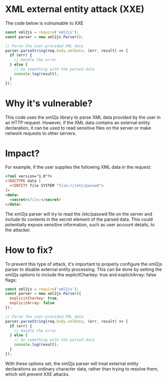 # XML external entity attack (XXE)

The code below is vulnureable to XXE

```javascript
const xml2js = require('xml2js');
const parser = new xml2js.Parser();

// Parse the user-provided XML data
parser.parseString(req.body.xmlData, (err, result) => {
  if (err) {
    // Handle the error
  } else {
    // Do something with the parsed data
    console.log(result);
  }
});
```

# Why it's vulnerable?
This code uses the xml2js library to parse XML data provided by the user in an HTTP request. However, if the XML data contains an external entity declaration, it can be used to read sensitive files on the server or make network requests to other servers.

# Impact?
For example, if the user supplies the following XML data in the request:

```html
<?xml version="1.0"?>
<!DOCTYPE data [
  <!ENTITY file SYSTEM "file:///etc/passwd">
]>
<data>
  <secret>&file;</secret>
</data>
```

The xml2js parser will try to read the /etc/passwd file on the server and include its contents in the secret element of the parsed data. This could potentially expose sensitive information, such as user account details, to the attacker.

# How to fix?

To prevent this type of attack, it's important to properly configure the xml2js parser to disable external entity processing. This can be done by setting the xml2js options to include the explicitCharkey: true and explicitArray: false flags:

```javascript
const xml2js = require('xml2js');
const parser = new xml2js.Parser({
  explicitCharkey: true,
  explicitArray: false
});

// Parse the user-provided XML data
parser.parseString(req.body.xmlData, (err, result) => {
  if (err) {
    // Handle the error
  } else {
    // Do something with the parsed data
    console.log(result);
  }
});
```

With these options set, the xml2js parser will treat external entity declarations as ordinary character data, rather than trying to resolve them, which will prevent XXE attacks.
